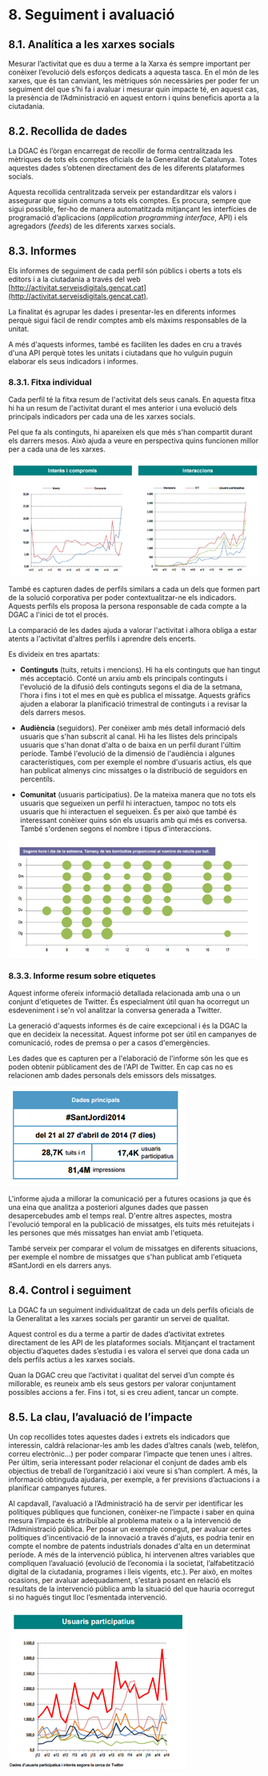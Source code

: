 # 8. Seguiment i avaluació

## 8.1. Analítica a les xarxes socials

Mesurar l’activitat que es duu a terme a la Xarxa és sempre important per conèixer l’evolució dels esforços dedicats a aquesta tasca. En el món de les xarxes, que és tan canviant, les mètriques són necessàries per poder fer un seguiment del que s’hi fa i avaluar i mesurar quin impacte té, en aquest cas, la presència de l’Administració en aquest entorn i quins beneficis aporta a la ciutadania.

## 8.2. Recollida de dades

La  DGAC és l’òrgan encarregat de recollir de forma centralitzada les mètriques de tots els comptes oficials de la Generalitat de Catalunya. Totes aquestes dades s’obtenen directament des de les diferents plataformes socials.

Aquesta recollida centralitzada serveix per estandarditzar els valors i assegurar que siguin comuns a tots els comptes. Es procura, sempre que sigui possible, fer-ho de manera automatitzada mitjançant les interfícies de programació d’aplicacions (*application programming interface*, API) i els agregadors (*feeds*) de les diferents xarxes socials.

## 8.3. Informes

Els informes de seguiment de cada perfil són públics i oberts a tots els editors i a la ciutadania a través del web [http://activitat.serveisdigitals.gencat.cat](http://activitat.serveisdigitals.gencat.cat).

La finalitat és agrupar les dades i presentar-les en diferents informes perquè sigui fàcil de rendir comptes amb els màxims responsables de la unitat.

A més d'aquests informes, també es faciliten les dades en cru a través d'una API perquè totes les unitats i ciutadans que ho vulguin puguin elaborar els seus indicadors i informes.

### 8.3.1. Fitxa individual

Cada perfil té la fitxa resum de l'activitat dels seus canals. En aquesta fitxa hi ha un resum de l'activitat durant el mes anterior i una evolució dels principals indicadors per cada una de les xarxes socials.

Pel que fa als continguts, hi apareixen els que més s'han compartit durant els darrers mesos. Això ajuda a veure en perspectiva quins funcionen millor per a cada una de les xarxes.

![ Fitxa de seguiment mensual](/assets/img/8_1_fitxa_mensual.png)


També es capturen dades de perfils similars a cada un dels que formen part de la solució corporativa per poder contextualitzar-ne els indicadors. Aquests perfils els proposa la persona responsable de cada compte a la DGAC a l'inici de tot el procés.

La comparació de les dades ajuda a valorar l'activitat i alhora obliga a estar atents a l'activitat d'altres perfils i aprendre dels encerts.

Es divideix en tres apartats:

- **Continguts** (tuits, retuits i mencions). Hi ha els continguts que han tingut més acceptació. Conté un arxiu amb els principals continguts i l'evolució de la difusió dels continguts segons el dia de la setmana, l'hora i fins i tot el mes en què es publica el missatge. Aquests gràfics ajuden a elaborar la planificació trimestral de continguts i a revisar la dels darrers mesos.

- **Audiència** (seguidors). Per conèixer amb més detall informació dels usuaris que s'han subscrit al canal. Hi ha les llistes dels principals usuaris que s'han donat d'alta o de baixa en un perfil durant l'últim període. També l'evolució de la dimensió de l'audiència i algunes característiques, com per exemple el nombre d'usuaris actius, els que han publicat almenys cinc missatges o la distribució de seguidors en percentils.

- **Comunitat** (usuaris participatius). De la mateixa manera que no tots els usuaris que segueixen un perfil hi interactuen, tampoc no tots els usuaris que hi interactuen el segueixen. És per això que també és interessant conèixer quins són els usuaris amb qui més es conversa. També s'ordenen segons el nombre i tipus d'interaccions.

![ Informe detallat](/assets/img/8_3_detallat.png)

### 8.3.3. Informe resum sobre etiquetes

Aquest informe ofereix informació detallada relacionada amb una o un conjunt d'etiquetes de Twitter. És especialment útil quan ha ocorregut un esdeveniment i se'n vol analitzar la conversa generada a Twitter.

La generació d'aquests informes és de caire excepcional i és la DGAC la que en decideix la necessitat. Aquest informe pot ser útil en campanyes de comunicació, rodes de premsa o per a casos d'emergències.

Les dades que es capturen per a l'elaboració de l'informe són les que es poden obtenir públicament des de l'API de Twitter. En cap cas no es relacionen amb dades personals dels emissors dels missatges.

![ Etiquetes](/assets/img/8_4_etiquetes.png)

L'informe ajuda a millorar la comunicació per a futures ocasions ja que és una eina que analitza a posteriori algunes dades que passen desapercebudes amb el temps real. D'entre altres aspectes, mostra l'evolució temporal en la publicació de missatges, els tuits més retuitejats i les persones que més missatges han enviat amb l'etiqueta.

També serveix per comparar el volum de missatges en diferents situacions, per exemple el nombre de missatges que s'han publicat amb l'etiqueta #SantJordi en els darrers anys.

## 8.4. Control i seguiment

La DGAC fa un seguiment individualitzat de cada un dels perfils oficials de la Generalitat a les xarxes socials per garantir un servei de qualitat.

Aquest control es du a terme a partir de dades d’activitat extretes directament de les API de les plataformes socials. Mitjançant el tractament objectiu d’aquetes dades s’estudia i es valora el servei que dona cada un dels perfils actius a les xarxes socials.

Quan la DGAC creu que l’activitat i qualitat del servei d’un compte és millorable, es reuneix amb els seus gestors per valorar conjuntament possibles accions a fer. Fins i tot, si es creu adient, tancar un compte.

## 8.5. La clau, l’avaluació de l’impacte

Un cop recollides totes aquestes dades i extrets els indicadors que interessin, caldrà relacionar-les amb les dades d’altres canals (web, telèfon, correu electrònic...) per poder comparar l’impacte que tenen unes i altres. Per últim, seria interessant poder relacionar el conjunt de dades amb els objectius de treball de l’organització i així veure si s’han complert. A més, la informació obtinguda ajudaria, per exemple, a fer previsions d’actuacions i a planificar campanyes futures.

Al capdavall, l’avaluació a l’Administració ha de servir per identificar les polítiques públiques que funcionen, conèixer-ne l’impacte i saber en quina mesura l’impacte és atribuïble al problema mateix o a la intervenció de l’Administració pública. Per posar un exemple conegut, per avaluar certes polítiques d'incentivació de la innovació a través d'ajuts, es podria tenir en compte el nombre de patents industrials donades d'alta en un determinat període. A més de la intervenció pública, hi intervenen altres variables que compliquen l’avaluació (evolució de l’economia i la societat, l’alfabetització digital de la ciutadania, programes i lleis vigents, etc.). Per això, en moltes ocasions, per avaluar adequadament, s'estarà posant en relació els resultats de la intervenció pública amb la situació del que hauria ocorregut si no hagués tingut lloc l’esmentada intervenció.

![ Usuaris participatius](/assets/img/8_5_usuarisparticipatius.png)
